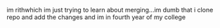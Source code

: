 im rithwhich im just trying to learn about merging...im dumb that i clone repo and add the changes and im in fourth year of my college
